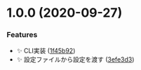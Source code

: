 # 1.0.0 (2020-09-27)


### Features

* :sparkles: CLI実装 ([1f45b92](https://github.com/SnO2WMaN-HQ/ignoregen/commit/1f45b9280e0a17665df2167f0597a8ab0eab140f))
* :sparkles: 設定ファイルから設定を渡す ([3efe3d3](https://github.com/SnO2WMaN-HQ/ignoregen/commit/3efe3d3035a8fd298a355d290f54f62734953230))
